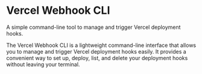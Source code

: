 # Vercel Webhook CLI
A simple command-line tool to manage and trigger Vercel deployment hooks.

The Vercel Webhook CLI is a lightweight command-line interface that allows you to manage and trigger Vercel deployment hooks easily. It provides a convenient way to set up, deploy, list, and delete your deployment hooks without leaving your terminal.